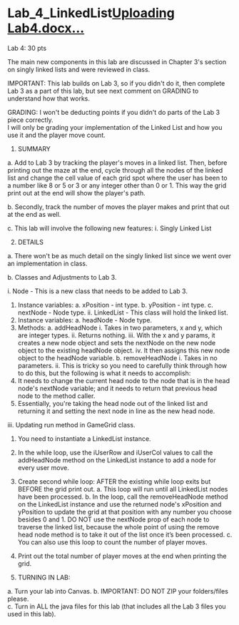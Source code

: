 # Lab_4_LinkedList[Uploading Lab4.docx…]() 
Lab 4: 30 pts

The main new components in this lab are discussed in Chapter 3's section on singly linked lists and were reviewed in class.

IMPORTANT:  This lab builds on Lab 3, so if you didn't do it, then complete Lab 3 as a part of this lab, but see next comment on GRADING to understand how that works.

GRADING:  I won't be deducting points if you didn't do parts of the Lab 3 piece correctly.  
I will only be grading your implementation of the Linked List and how you use it and the player move count.


1.	SUMMARY

a.	Add to Lab 3 by tracking the player's moves in a linked list.  Then, before printing out the maze at the end, cycle through all the nodes of the linked list and change the cell value of each grid spot where the user has been to a number like 8 or 5 or 3 or any integer other than 0 or 1.  This way the grid print out at the end will show the player's path.

b.	Secondly, track the number of moves the player makes and print that out at the end as well.

c.	This lab will involve the following new features:
i.	Singly Linked List

2.	DETAILS

a.	There won't be as much detail on the singly linked list since we went over an implementation in class.

b.	Classes and Adjustments to Lab 3.

i.	Node - This is a new class that needs to be added to Lab 3.
1.	Instance variables:
a.	xPosition - int type.
b.	yPosition - int type.
c.	nextNode - Node type.
ii.	LinkedList - This class will hold the linked list.
1.	Instance variables:
a.	headNode - Node type.
2.	Methods:
a.	addHeadNode
i.	Takes in two parameters, x and y, which are integer types.
ii.	Returns nothing.
iii.	With the x and y params, it creates a new node object and sets the nextNode on the new node object to the existing headNode object.
iv.	It then assigns this new node object to the headNode variable.
b.	removeHeadNode
i.	Takes in no parameters.
ii.	This is tricky so you need to carefully think through how to do this, but the following is what it needs to accomplish:
1.	It needs to change the current head node to the node that is in the head node's nextNode variable; and it needs to return that previous head node to the method caller.
2.	Essentially, you're taking the head node out of the linked list and returning it and setting the next node in line as the new head node.

iii.	Updating run method in GameGrid class.
1.	You need to instantiate a LinkedList instance.
2.	In the while loop, use the iUserRow and iUserCol values to call the addHeadNode method on the LinkedList instance to add a node for every user move.
3.	Create second while loop:  AFTER the existing while loop exits but BEFORE the grid print out.
a.	This loop will run until all LinkedList nodes have been processed.
b.	In the loop, call the removeHeadNode method on the LinkedList instance and use the returned node's xPosition and yPosition to update the grid at that position with any number you choose besides 0 and 1.  DO NOT use the nextNode prop of each node to traverse the linked list, because the whole point of using the remove head node method is to take it out of the list once it’s been processed.
c.	You can also use this loop to count the number of player moves.
4.	Print out the total number of player moves at the end when printing the grid.


3.	TURNING IN LAB: 

a.	Turn your lab into Canvas.
b.	IMPORTANT: DO NOT ZIP your folders/files please.  
c.	Turn in ALL the java files for this lab (that includes all the Lab 3 files you used in this lab).

